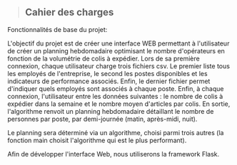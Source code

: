 >**Cahier des charges**
> -


Fonctionnalités de base du projet:

L'objectif du projet est de créer une interface WEB permettant à l'utilisateur de créer un planning hebdomadaire optimisant le nombre d'opérateurs en fonction de la volumétrie de colis à expédier. 
Lors de sa première connexion, chaque utilisateur charge trois fichiers csv. Le premier liste tous les employés de l'entreprise, le second les postes disponibles et les indicateurs de performance associés. Enfin, le dernier fichier permet d'indiquer quels employés sont associés à chaque poste.
Enfin, à chaque connexion, l'utilisateur entre les données suivantes : le nombre de colis à expédier dans la semaine et le nombre moyen d'articles par colis.
En sortie, l'algorithme renvoit un planning hebdomadaire détaillant le nombre de personnes par poste, par demi-journée (matin, après-midi, nuit). 

Le planning sera déterminé via un algorithme, choisi parmi trois autres (la fonction main choisit l'algorithme qui est le plus performant). 

Afin de développer l'interface Web, nous utiliserons la framework Flask. 



